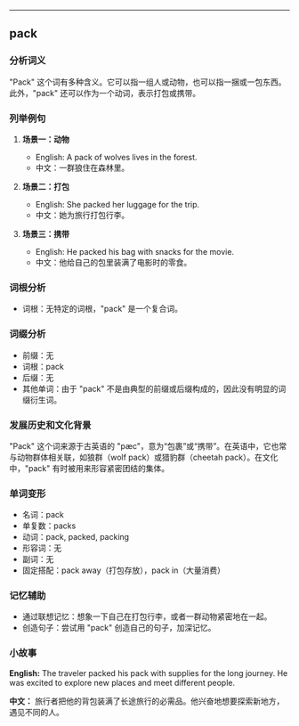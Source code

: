 
---------------
## pack
### 分析词义
"Pack" 这个词有多种含义。它可以指一组人或动物，也可以指一捆或一包东西。此外，"pack" 还可以作为一个动词，表示打包或携带。

### 列举例句
1. **场景一：动物**
   - English: A pack of wolves lives in the forest.
   - 中文：一群狼住在森林里。

2. **场景二：打包**
   - English: She packed her luggage for the trip.
   - 中文：她为旅行打包行李。

3. **场景三：携带**
   - English: He packed his bag with snacks for the movie.
   - 中文：他给自己的包里装满了电影时的零食。

### 词根分析
- 词根：无特定的词根，"pack" 是一个复合词。

### 词缀分析
- 前缀：无
- 词根：pack
- 后缀：无
- 其他单词：由于 "pack" 不是由典型的前缀或后缀构成的，因此没有明显的词缀衍生词。

### 发展历史和文化背景
"Pack" 这个词来源于古英语的 "pæc"，意为“包裹”或“携带”。在英语中，它也常与动物群体相关联，如狼群（wolf pack）或猎豹群（cheetah pack）。在文化中，"pack" 有时被用来形容紧密团结的集体。

### 单词变形
- 名词：pack
- 单复数：packs
- 动词：pack, packed, packing
- 形容词：无
- 副词：无
- 固定搭配：pack away（打包存放），pack in（大量消费）

### 记忆辅助
- 通过联想记忆：想象一下自己在打包行李，或者一群动物紧密地在一起。
- 创造句子：尝试用 "pack" 创造自己的句子，加深记忆。

### 小故事
**English:**
The traveler packed his pack with supplies for the long journey. He was excited to explore new places and meet different people.

**中文：**
旅行者把他的背包装满了长途旅行的必需品。他兴奋地想要探索新地方，遇见不同的人。

